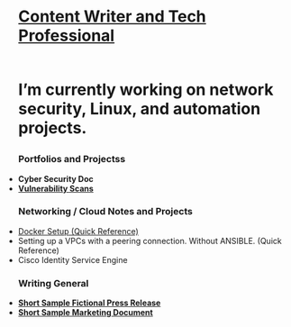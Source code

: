 
<ul>
<h1><a href="https://github.com/ChrisWMaker80"> Content Writer and Tech Professional</a>
<br><br>

  
I’m currently working on network security, Linux, and automation projects.



<h3> Portfolios and Projectss</h3>


<li><b> Cyber Security Doc</b></li>
<li><b><A href="https://github.com/ChrisWMaker80/Vulnerabletesting001"> Vulnerability Scans</a></b></li>


<h3> Networking / Cloud Notes and Projects</h3>

<li><a href="https://github.com/ChrisWMaker80/Dock-Test-1">Docker Setup (Quick Reference)</a></li>
<li>Setting up a VPCs with a peering connection. Without ANSIBLE. (Quick Reference)</li>
<li>Cisco Identity Service Engine </li>


<h3> Writing General </h3>
<li><b><A href="https://github.com/ChrisWMaker80/FileSample1">Short Sample Fictional Press Release</a></b></li>
<li><b><A href="https://github.com/ChrisWMaker80/FileSample2">Short Sample Marketing Document</a></b></li>


</ul>


[linkedin]: https://www.linkedin.com/in/christopher-williams-7a503572

<br>





